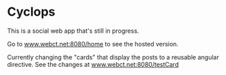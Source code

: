 # Cyclops
This is a social web app that's still in progress. 

Go to www.webct.net:8080/home to see the hosted version.

Currently changing the "cards" that display the posts to a reusable angular directive. See the changes at www.webct.net:8080/testCard
